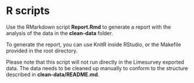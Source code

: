 # R scripts

Use the RMarkdown script **Report.Rmd** to generate a report with the analysis of the data in the **clean-data** folder. 

To generate the report, you can use KnitR inside RStudio, or the Makefile provided in the root directory.

Please note that this script will not run directly in the Limesurvey exported data. The data needs to be cleaned up manually to conform to the structure described in **clean-data/README.md**.
